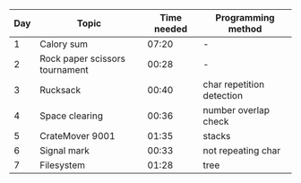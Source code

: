 | Day | Topic                          | Time needed | Programming method        |
| --- | ------------------------------ | ----------- | ------------------------- |
| 1   | Calory sum                     | 07:20       | -                         |
| 2   | Rock paper scissors tournament | 00:28       | -                         |
| 3   | Rucksack                       | 00:40       | char repetition detection |
| 4   | Space clearing                 | 00:36       | number overlap check      |
| 5   | CrateMover 9001                | 01:35       | stacks                    |
| 6   | Signal mark                    | 00:33       | not repeating char        |
| 7   | Filesystem                     | 01:28       | tree                      |
